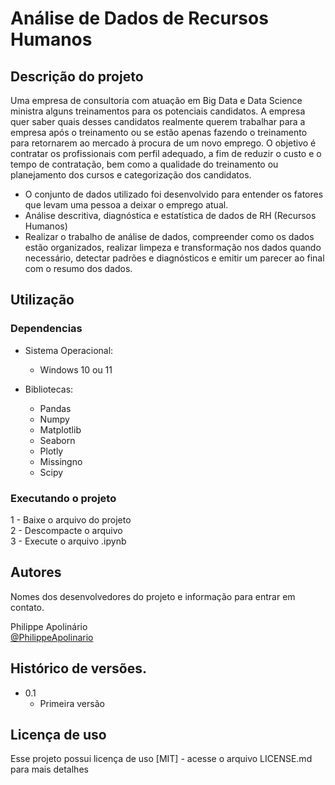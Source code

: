 # Análise de Dados de Recursos Humanos

## Descrição do projeto

Uma empresa de consultoria com atuação em Big Data e Data Science ministra alguns treinamentos para os potenciais candidatos. 
A empresa quer saber quais desses candidatos realmente querem trabalhar para a empresa após o treinamento ou se estão apenas fazendo o treinamento para retornarem ao mercado à procura de um novo emprego. O objetivo é contratar os profissionais com perfil adequado, a fim de reduzir o custo e o tempo de contratação, bem como a qualidade do treinamento ou planejamento dos cursos e categorização dos candidatos.

* O conjunto de dados utilizado foi desenvolvido para entender os fatores que levam uma pessoa a deixar o emprego atual.  
* Análise descritiva, diagnóstica e estatística de dados de RH (Recursos Humanos)  
* Realizar o trabalho de análise de dados, compreender como os dados estão organizados, realizar limpeza e transformação nos dados quando necessário, detectar padrões e diagnósticos e emitir um parecer ao final com o resumo dos dados.  


## Utilização

### Dependencias

* Sistema Operacional:
    * Windows 10 ou 11

* Bibliotecas:
    * Pandas
    * Numpy
    * Matplotlib
    * Seaborn
    * Plotly
    * Missingno
    * Scipy   

### Executando o projeto

 1 - Baixe o arquivo do projeto  
 2 - Descompacte o arquivo  
 3 - Execute o arquivo .ipynb  

## Autores

Nomes dos desenvolvedores do projeto e informação para entrar em contato.

Philippe Apolinário    
[@PhilippeApolinario](https://www.linkedin.com/in/philipperapolinario/)

## Histórico de versões.

* 0.1
    * Primeira versão

## Licença de uso

Esse projeto possui licença de uso [MIT] - acesse o arquivo LICENSE.md para mais detalhes
